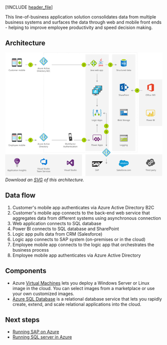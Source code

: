 [!INCLUDE [header_file](../../../includes/sol-idea-header.md)]

This line-of-business application solution consolidates data from multiple business systems and surfaces the data through web and mobile front ends - helping to improve employee productivity and speed decision making.

## Architecture

![Architecture Diagram](../media/adding-a-modern-web-and-mobile-frontend-to-a-legacy-claims-processing-application.png)
*Download an [SVG](../media/adding-a-modern-web-and-mobile-frontend-to-a-legacy-claims-processing-application.svg) of this architecture.*

## Data flow

1. Customer's mobile app authenticates via Azure Active Directory B2C
1. Customer's mobile app connects to the back-end web service that aggregates data from different systems using asynchronous connection
1. Web application connects to SQL database
1. Power BI connects to SQL database and SharePoint
1. Logic app pulls data from CRM (Salesforce)
1. Logic app connects to SAP system (on-premises or in the cloud)
1. Employee mobile app connects to the logic app that orchestrates the business process
1. Employee mobile app authenticates via Azure Active Directory

## Components

* Azure [Virtual Machines](https://azure.microsoft.com/services/virtual-machines) lets you deploy a Windows Server or Linux image in the cloud. You can select images from a marketplace or use your own customized images.
* [Azure SQL Database](https://azure.microsoft.com/services/sql-database) is a relational database service that lets you rapidly create, extend, and scale relational applications into the cloud.

## Next steps

* [Running SAP on Azure](/azure/virtual-machines/workloads/sap/get-started?toc=%2fazure%2fvirtual-machines%2fwindows%2fclassic%2ftoc.json)
* [Running SQL server in Azure](/azure/sql-database/sql-database-get-started-portal)
